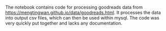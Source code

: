 The notebook contains code for processing goodreads data from https://mengtingwan.github.io/data/goodreads.html. It processes the data into output csv files, which can then be used within mysql. The code was very quickly put together and lacks any documentation.
